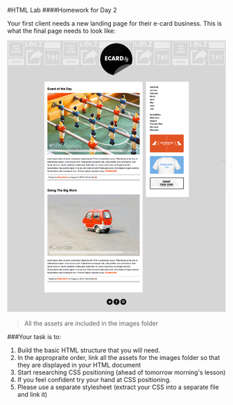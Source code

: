 #HTML Lab
####Homework for Day 2

Your first client needs a new landing page for their e-card business. This is what the final page needs to look like:

![](ecard-blog-screenshot.png)

> All the assets are included in the images folder

###Your task is to:

1. Build the basic HTML structure that you will need.
2. In the appropraite order, link all the assets for the images folder so that they are displayed in your HTML document
3. Start researching CSS positioning (ahead of tomorrow morning's lesson) 
4. If you feel confident try your hand at CSS positioning.
5. Please use a separate stylesheet (extract your CSS into a separate file and link it) 

